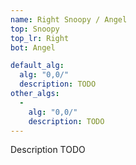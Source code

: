 ```yaml
---
name: Right Snoopy / Angel
top: Snoopy
top_lr: Right
bot: Angel

default_alg:
  alg: "0,0/"
  description: TODO
other_algs:
  -
    alg: "0,0/"
    description: TODO
---
```


Description TODO


